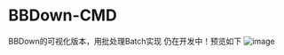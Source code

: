 # BBDown-CMD
BBDown的可视化版本，用批处理Batch实现
仍在开发中！预览如下
![image](https://user-images.githubusercontent.com/69097698/158184337-96845020-e0e8-4dbd-8592-d0b0872a9dfb.png)
